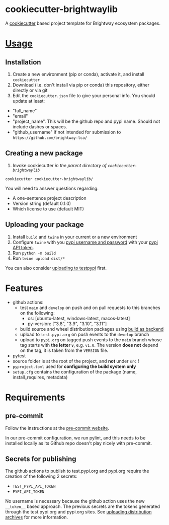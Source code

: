 # cookiecutter-brightwaylib

A [cookiecutter](https://cookiecutter.readthedocs.io/en/stable/index.html) based project template for Brightway ecosystem packages.

# [Usage](https://cookiecutter.readthedocs.io/en/stable/usage.html)

## Installation

1. Create a new environment (pip or conda), activate it, and install `cookiecutter`
2. Download (i.e. don't install via pip or conda) this repository, either directly or via git
3. Edit the `cookiecutter.json` file to give your personal info. You should update at least:

* "full_name"
* "email"
* "project_name". This will be the github repo and pypi name. Should not include dashes or spaces.
* "github_username" if not intended for submission to `https://github.com/brightway-lca/`

## Creating a new package

1. Invoke cookiecutter *in the parent directory of `cookiecutter-brightwaylib`*

```
cookiecutter cookiecutter-brightwaylib/
```

You will need to answer questions regarding:

+ A one-sentence project description
+ Version string (default 0.1.0)
+ Which license to use (default MIT)

## Uploading your package

1. Install `build` and `twine` in your current or a new environment
2. Configure `twine` with you [pypi username and password](https://twine.readthedocs.io/en/stable/#configuration) with your [pypi API token](https://pypi.org/help/#apitoken).
3. Run `python -m build` 
4. Run `twine upload dist/*`

You can also consider [uploading to testpypi](https://packaging.python.org/en/latest/tutorials/packaging-projects/#uploading-the-distribution-archives) first.

# Features

+ github actions:
    + test `main` and `develop` on push and on pull requests to this branches on the following:
        + os: [ubuntu-latest, windows-latest, macos-latest]
        + py-version: ["3.8", "3.9", "3.10", "3.11"]
    + build source and wheel distribution packages using [build as backend](https://packaging.python.org/en/latest/key_projects/#build)
    + upload to `test.pypi.org` on push events to the `develop` branch
    + upload to `pypi.org` on tagged push events to the `main` branch whose tag starts with **the letter `v`**, e.g. `v1.0`. The version **does not** depend on the tag, it is taken from the `VERSION` file.
+ pytest
+ source folder is at the root of the project, and **not** under `src` !
+ `pyproject.toml` used for **configuring the build system only**
+ `setup.cfg` contains the configuration of the package (name, install_requires, metadata)

# Requirements

## pre-commit

Follow the instructions at the [pre-commit website](https://pre-commit.com/).

In our pre-commit configuration, we run pylint, and this needs to be installed locally as its Github repo doesn't play nicely with pre-commit.

## Secrets for publishing
The github actions to publish to test.pypi.org and pypi.org require the creation of the following 2 secrets:

+ `TEST_PYPI_API_TOKEN`
+ `PYPI_API_TOKEN`

No username is necessary because the github action uses the new `__token__` based approach.
The previous secrets are the tokens generated through the test.pypi.org and pypi.org sites.
See [uploading distribution archives](https://packaging.python.org/en/latest/tutorials/packaging-projects/#uploading-the-distribution-archives) for more information.
